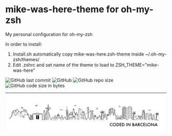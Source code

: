 # mike-was-here-theme for oh-my-zsh

My personal configuration for oh-my-zsh  

In order to install:  

1. Install.sh automatically copy mike-was-here.zsh-theme inside ~/.oh-my-zsh/themes/  
2. Edit .zshrc and set name of the theme to load to ZSH_THEME="mike-was-here"  

![GitHub last commit](https://img.shields.io/github/last-commit/leguim-repo/mike-was-here-theme)
![GitHub](https://img.shields.io/github/license/leguim-repo/mike-was-here-theme)
![GitHub repo size](https://img.shields.io/github/repo-size/leguim-repo/mike-was-here-theme)
![GitHub code size in bytes](https://img.shields.io/github/languages/code-size/leguim-repo/mike-was-here-theme)

---
<!-- Pit i Collons -->
![Coded In Barcelona](https://raw.githubusercontent.com/leguim-repo/leguim-repo/master/img/currentfooter.png)

